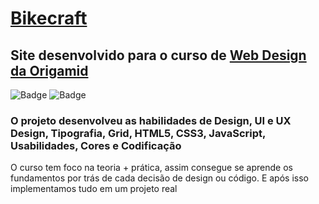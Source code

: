 # [Bikecraft](bikcraft.henriquemalikovski.com.br)
## Site desenvolvido para o curso de [Web Design da Origamid](https://www.origamid.com/curso/web-design-completo/)

![Badge](https://img.shields.io/github/languages/top/henriquemalikovski/bikcraft?style=for-the-badge) 
![Badge](https://img.shields.io/badge/-html-E34F26?logo=HTML5&logoColor=white&style=for-the-badge)

### **O projeto desenvolveu as habilidades de Design, UI e UX Design, Tipografia, Grid, HTML5, CSS3, JavaScript, Usabilidades, Cores e Codificação**

O curso tem foco na teoria + prática, assim consegue se aprende os fundamentos por trás de cada decisão de design ou código. E após isso implementamos tudo em um projeto real
